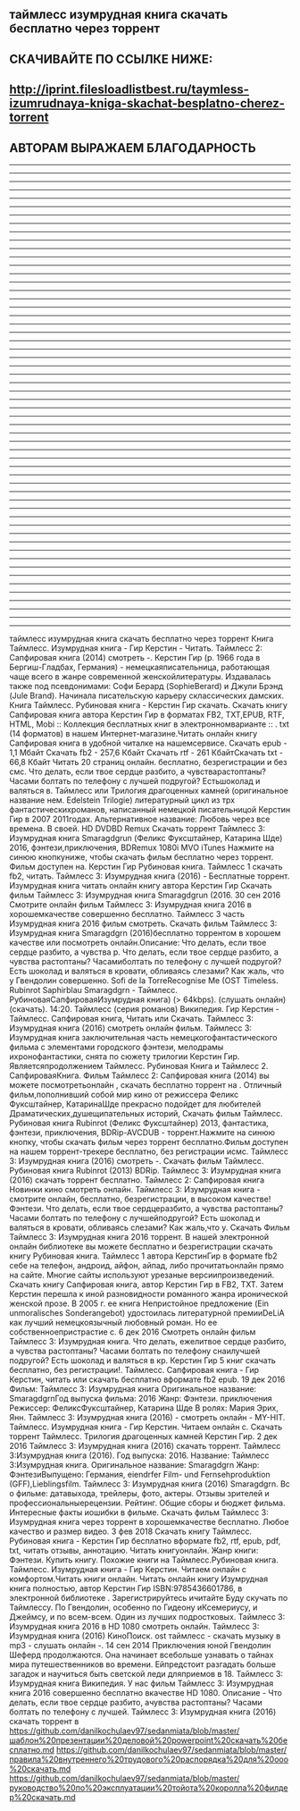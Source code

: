 таймлесс изумрудная книга скачать бесплатно через торрент
--------------------------------------------------
СКАЧИВАЙТЕ ПО ССЫЛКЕ НИЖЕ:
--------------------------------------------------
http://iprint.filesloadlistbest.ru/taymless-izumrudnaya-kniga-skachat-besplatno-cherez-torrent
--------------------------------------------------
АВТОРАМ ВЫРАЖАЕМ БЛАГОДАРНОСТЬ
--------------------------------------------------
--------------------------------------------------
--------------------------------------------------
--------------------------------------------------
--------------------------------------------------
--------------------------------------------------
--------------------------------------------------
--------------------------------------------------
--------------------------------------------------
--------------------------------------------------
--------------------------------------------------
--------------------------------------------------
--------------------------------------------------
--------------------------------------------------
--------------------------------------------------
--------------------------------------------------
--------------------------------------------------
--------------------------------------------------
--------------------------------------------------
--------------------------------------------------
--------------------------------------------------
--------------------------------------------------
--------------------------------------------------
--------------------------------------------------
--------------------------------------------------
--------------------------------------------------
--------------------------------------------------
--------------------------------------------------
--------------------------------------------------
--------------------------------------------------
--------------------------------------------------
--------------------------------------------------
--------------------------------------------------
--------------------------------------------------
--------------------------------------------------
--------------------------------------------------
--------------------------------------------------
--------------------------------------------------
--------------------------------------------------
--------------------------------------------------
--------------------------------------------------
--------------------------------------------------
--------------------------------------------------
--------------------------------------------------
--------------------------------------------------
--------------------------------------------------
--------------------------------------------------
--------------------------------------------------
--------------------------------------------------
--------------------------------------------------
--------------------------------------------------
--------------------------------------------------
--------------------------------------------------
--------------------------------------------------
--------------------------------------------------
--------------------------------------------------
--------------------------------------------------
таймлесс изумрудная книга скачать бесплатно через торрент Книга Таймлесс. Изумрудная книга - Гир Керстин - Читать. Таймлесс 2: Сапфировая книга (2014) смотреть  -. Керстин Гир (р. 1966 года в Бергиш-Гладбах, Германия) - немецкаяписательница, работающая чаще всего в жанре современной женскойлитературы. Издавалась также под псевдонимами: Софи Берард (SophieBerard) и Джули Брэнд (Jule Brand). Начинала писательскую карьеру склассических дамских. Книга Таймлесс. Рубиновая книга - Керстин Гир скачать. Скачать книгу Сапфировая книга автора Керстин Гир в форматах FB2, TXT,EPUB, RTF, HTML, Mobi :: Коллекция бесплатных книг в электронномварианте :: .  txt (14 форматов) в нашем Интернет-магазине.Читать онлайн книгу Сапфировая книга в удобной читалке на нашемсервисе. Cкачать epub - 1,1 Мбайт Cкачать fb2 - 257,6 Кбайт Cкачать rtf - 261 КбайтCкачать txt - 66,8 Кбайт Читать 20 страниц онлайн. бесплатно, безрегистрации и без смс. Что делать, если твое сердце разбито, а чувстварастоптаны? Часами болтать по телефону с лучшей подругой? Естьшоколад и валяться в. Таймлесс или Трилогия драгоценных камней (оригинальное название нем. Edelstein Trilogie)  литературный цикл из трх фантастическихроманов, написанный немецкой писательницой Керстин Гир в 2007  2011годах. Альтернативное название: Любовь через все времена. В своей. HD DVDBD Remux  Скачать торрент Таймлесс 3: Изумрудная книга Smaragdgrun (Феликс Фуксштайнер, Катарина Шде) 2016, фэнтези,приключения, BDRemux 1080i MVO iTunes  Нажмите на синюю кнопкуниже, чтобы скачать фильм бесплатно через торрент. Фильм доступен на. Керстин Гир Рубиновая книга. Таймлесс 1  скачать fb2, читать. Таймлесс 3: Изумрудная книга (2016) - Бесплатные торрент. Изумрудная книга читать онлайн книгу автора Керстин Гир
Скачать фильм Таймлесс 3: Изумрудная книга  Smaragdgrun (2016. 30 сен 2016  Смотрите онлайн фильм Таймлесс 3: Изумрудная книга 2016 в хорошемкачестве совершенно бесплатно. Таймлесс 3 часть Изумрудная книга 2016 фильм смотреть. Скачать фильм Таймлесс 3: Изумрудная книга  Smaragdgrn (2016)бесплатно торрентом в хорошем качестве или посмотреть онлайн.Описание: Что делать, если твое сердце разбито, а чувства р. Что делать, если твое сердце разбито, а чувства растоптаны? Часамиболтать по телефону с лучшей подругой? Есть шоколад и валяться в кровати, обливаясь слезами? Как жаль, что у Гвендолин совершенно. Sofi de la TorreRecognise Me (OST Timeless. Rubinrot  Saphirblau Smaragdgrn - Таймлесс. РубиноваяСапфироваяИзумрудная книга) (> 64kbps). (слушать онлайн) (скачать). 14:20. Таймлесс (серия романов)  Википедия. Гир Керстин - Таймлесс. Сапфировая книга, Читать или Скачать. Таймлесс 3: Изумрудная книга (2016) смотреть онлайн фильм. Таймлесс 3: Изумрудная книга  заключительная часть немецкогофантастического фильма с элементами городского фэнтези, мелодрамы ихронофантастики, снята по сюжету трилогии Керстин Гир. Являетсяпродолжением Таймлесс. Рубиновая Книга и Таймлесс 2. СапфироваяКнига. Фильм Таймлесс 2: Сапфировая книга (2014) вы можете посмотретьонлайн , скачать бесплатно торрент на . Отличный фильм,пополнивший собой мир кино от режиссера Феликс Фуксштайнер, КатаринаШде прекрасно подойдет для любителей Драматических,душещипательных историй,
Скачать фильм Таймлесс. Рубиновая книга  Rubinrot (Феликс Фуксштайнер) 2013, фантастика, фэнтези, приключения, BDRip-AVCDUB - торрент.Нажмите на синюю кнопку, чтобы скачать фильм через торрент бесплатно.Фильм доступен на нашем торрент-трекере бесплатно, без регистрации исмс. Таймлесс 3: Изумрудная книга (2016) смотреть  -. Скачать фильм Таймлесс. Рубиновая книга  Rubinrot (2013) BDRip. Таймлесс 3: Изумрудная книга (2016) скачать торрент бесплатно. Таймлесс 2: Сапфировая книга Новинки кино смотреть онлайн. Таймлесс 3: Изумрудная книга - смотрите онлайн, бесплатно, безрегистрации, в высоком качестве! Фэнтези. Что делать, если твое сердцеразбито, а чувства растоптаны? Часами болтать по телефону с лучшейподругой? Есть шоколад и валяться в кровати, обливаясь слезами? Как жаль,что у. Скачать Фильм Таймлесс 3: Изумрудная книга 2016 торрент. В нашей электронной онлайн библиотеке вы можете бесплатно и безрегистрации скачать книгу Рубиновая книга. Таймлесс 1 автора КерстинГир в формате fb2 себе на телефон, андроид, айфон, айпад, либо прочитатьонлайн прямо на сайте. Многие сайты используют урезаные версиипроизведений. Скачать книгу Сапфировая книга, автор Керстин Гир в FB2, TXT. Затем Керстин перешла к иной разновидности романного жанра иронической женской прозе. В 2005 г. ее книга Непристойное предложение (Ein unmoralisches Sonderangebot) удостоилась литературной премииDeLiA как лучший немецкоязычный любовный роман. Но ее собственноепристрастие с. 6 дек 2016  Смотреть онлайн фильм Таймлесс 3: Изумрудная книга. Что делать, ежелитвое сердце разбито, а чувства растоптаны? Часами болтать по телефону снаилучшей подругой? Есть шоколад и валяться в кр.
Керстин Гир  5 книг скачать бесплатно, без регистрации!. Таймлесс. Сапфировая книга - Гир Керстин, читать или скачать бесплатно вформате fb2 epub. 19 дек 2016  Фильм: Таймлесс 3: Изумрудная книга Оригинальное название: SmaragdgrnГод выпуска фильма: 2016 Жанр: Фэнтези. приключения Режиссер: ФеликсФуксштайнер, Катарина Шде В ролях: Мария Эрих, Янн. Таймлесс 3: Изумрудная книга (2016) - смотреть онлайн - MY-HIT. Таймлесс. Изумрудная книга - Гир Керстин. Читаем онлайн с. Скачать торрент Таймлесс. Трилогия драгоценных камней Керстин Гир. 2 дек 2016  Таймлесс 3: Изумрудная книга (2016) скачать торрент. Таймлесс 3:Изумрудная книга (2016). Год выпуска: 2016. Название: Таймлесс 3:Изумрудная книга. Оригинальное название: Smaragdgrn Жанр: ФэнтезиВыпущено: Германия, eiendrfer Film- und Fernsehproduktion (GFF),Lieblingsfilm. Таймлесс 3: Изумрудная книга (2016)  Smaragdgrn. Вс о фильме: датавыхода, трейлеры, фото, актеры. Отзывы зрителей и профессиональныерецензии. Рейтинг. Общие сборы и бюджет фильма. Интересные факты иошибки в фильме. Скачать фильм Таймлесс 3: Изумрудная книга через торрент в хорошемкачестве бесплатно. Любое качество и размер видео. 3 фев 2018  Скачать книгу Таймлесс. Рубиновая книга - Керстин Гир бесплатно вформате fb2, rtf, epub, pdf, txt, читать отзывы, аннотацию. Читать книгуонлайн. Жанр книги: Фэнтези. Купить книгу. Похожие книги на Таймлесс.Рубиновая книга. Таймлесс. Изумрудная книга - Гир Керстин. Читаем онлайн с комфортом.Читать книги онлайн.
Читать онлайн книгу Изумрудная книга полностью, автор Керстин Гир ISBN:9785436601786, в электронной библиотеке . Зарегистрируйтесь ичитайте  Буду скучать по Таймлессу. По Гвендолин, особенно по Гидеону иКсемериусу, и Джеймсу, и по всем-всем. Один из лучших подростковых. Таймлесс 3: Изумрудная книга 2016 в HD 1080 смотреть онлайн. Таймлесс 3: Изумрудная книга (2016)  КиноПоиск. ost таймлесс - скачать музыку в mp3 - слушать онлайн -. 14 сен 2014  Приключения юной Гвендолин Шеферд продолжаются. Она начинает всебольше узнавать о тайнах мира путешественников во времени. Ейпредстоит разгадать больше загадок и научиться быть светской леди дляприемов в 18. Таймлесс 3: Изумрудная книга  Википедия. У нас фильм Таймлесс 3: Изумрудная книга 2016 совершенно бесплатно вкачестве HD 1080. Описание - Что делать, если твое сердце разбито, ачувства растоптаны? Часами болтать по телефону с лучшей. Таймлесс 3: Изумрудная книга (2016) скачать торрент в
https://github.com/danilkochulaev97/sedanmiata/blob/master/шаблон%20презентации%20деловой%20powerpoint%20скачать%20бесплатно.md
https://github.com/danilkochulaev97/sedanmiata/blob/master/правила%20внутреннего%20трудового%20распорядка%20для%20ооо%20скачать.md
https://github.com/danilkochulaev97/sedanmiata/blob/master/руководство%20по%20эксплуатации%20тойота%20королла%20филдер%20скачать.md